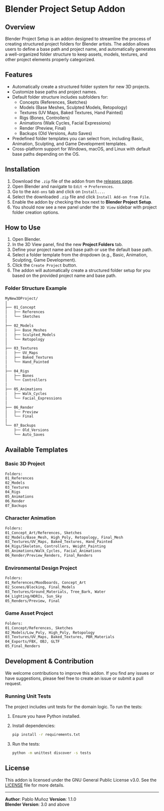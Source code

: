
# Blender Project Setup Addon

## Overview

Blender Project Setup is an addon designed to streamline the process of creating structured project folders for Blender artists. The addon allows users to define a base path and project name, and automatically generates a well-organized folder structure to keep assets, models, textures, and other project elements properly categorized.

## Features

- Automatically create a structured folder system for new 3D projects.
- Customize base paths and project names.
- Default folder structure includes subfolders for:
  - Concepts (References, Sketches)
  - Models (Base Meshes, Sculpted Models, Retopology)
  - Textures (UV Maps, Baked Textures, Hand Painted)
  - Rigs (Bones, Controllers)
  - Animations (Walk Cycles, Facial Expressions)
  - Render (Preview, Final)
  - Backups (Old Versions, Auto Saves)
- Predefined folder templates you can select from, including Basic, Animation, Sculpting, and Game Development templates.
- Cross-platform support for Windows, macOS, and Linux with default base paths depending on the OS.

## Installation

1. Download the `.zip` file of the addon from the [releases page](https://github.com/GuameDev/Blender.Addon.ProjectSetup/releases/tag/v1.1.0).
2. Open Blender and navigate to `Edit` -> `Preferences`.
3. Go to the `Add-ons` tab and click on `Install...`.
4. Select the downloaded `.zip` file and click `Install Add-on from File`.
5. Enable the addon by checking the box next to **Blender Project Setup**.
6. You should now see a new panel under the `3D View` sidebar with project folder creation options.

## How to Use

1. Open Blender.
2. In the 3D View panel, find the new **Project Folders** tab.
3. Define your project name and base path or use the default base path.
4. Select a folder template from the dropdown (e.g., Basic, Animation, Sculpting, Game Development).
5. Click the `Create Project` button.
6. The addon will automatically create a structured folder setup for you based on the provided project name and base path.

### Folder Structure Example

```bash
MyNew3DProject/
│
├── 01_Concept
│   ├── References
│   └── Sketches
│
├── 02_Models
│   ├── Base_Meshes
│   ├── Sculpted_Models
│   └── Retopology
│
├── 03_Textures
│   ├── UV_Maps
│   ├── Baked_Textures
│   └── Hand_Painted
│
├── 04_Rigs
│   ├── Bones
│   └── Controllers
│
├── 05_Animations
│   ├── Walk_Cycles
│   └── Facial_Expressions
│
├── 06_Render
│   ├── Preview
│   └── Final
│
└── 07_Backups
    ├── Old_Versions
    └── Auto_Saves
```

## Available Templates

### Basic 3D Project

```bash
Folders:
01_References
02_Models
03_Textures
04_Rigs
05_Animations
06_Render
07_Backups
```

### Character Animation

```bash
Folders:
01_Concept_Art/References, Sketches
02_Models/Base_Mesh, High_Poly, Retopology, Final_Mesh
03_Textures/UV_Maps, Baked_Textures, Hand_Painted
04_Rigs/Skeleton, Controllers, Weight_Painting
05_Animations/Walk_Cycles, Facial_Animations
06_Render/Preview_Renders, Final_Renders
```

### Environmental Design Project

```bash
Folders:
01_References/Moodboards, Concept_Art
02_Scenes/Blocking, Final_Models
03_Textures/Ground_Materials, Tree_Bark, Water
04_Lighting/HDRIs, Sun_Sky
05_Renders/Preview, Final
```

### Game Asset Project

```bash
Folders:
01_Concept/References, Sketches
02_Models/Low_Poly, High_Poly, Retopology
03_Textures/UV_Maps, Baked_Textures, PBR_Materials
04_Exports/FBX, OBJ, GLTF
05_Final_Renders
```

## Development & Contribution

We welcome contributions to improve this addon. If you find any issues or have suggestions, please feel free to create an issue or submit a pull request.

### Running Unit Tests

The project includes unit tests for the domain logic. To run the tests:

1. Ensure you have Python installed.
2. Install dependencies:

   ```bash
   pip install -r requirements.txt
   ```

3. Run the tests:

   ```bash
   python -m unittest discover -s tests
   ```

## License

This addon is licensed under the GNU General Public License v3.0. See the [LICENSE](LICENSE) file for more details.

---

**Author**: Pablo Muñoz
**Version**: 1.1.0  
**Blender Version**: 3.0 and above  
